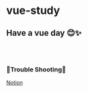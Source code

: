 # vue-study
## Have a vue day 😊✨
<br /><br />
### 🚀Trouble Shooting🚀
[Notion](https://sequoia-wrist-809.notion.site/Trouble-Shooting-1a9d2ba2c50e4f1eb622fe3e356590f4?pvs=4)
